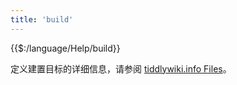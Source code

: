 ```yaml
---
title: 'build'
---
```


{{$:/language/Help/build}}

定义建置目标的详细信息，请参阅 [tiddlywiki.info Files](#tiddlywiki.info%20Files)。
